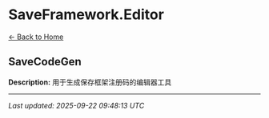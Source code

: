# SaveFramework.Editor

[← Back to Home](Home.md)

## SaveCodeGen

**Description:** 用于生成保存框架注册码的编辑器工具

---

*Last updated: 2025-09-22 09:48:13 UTC*
